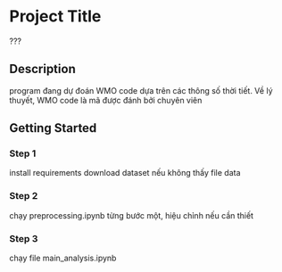 # Project Title

???

## Description

program đang dự đoán WMO code dựa trên các thông số thời tiết. 
Về lý thuyết, WMO code là mã được đánh bởi chuyên viên

## Getting Started

### Step 1

install requirements
download dataset nếu không thấy file data

### Step 2

chạy preprocessing.ipynb từng bước một, hiệu chỉnh nếu cần thiết

### Step 3

chạy file main_analysis.ipynb
